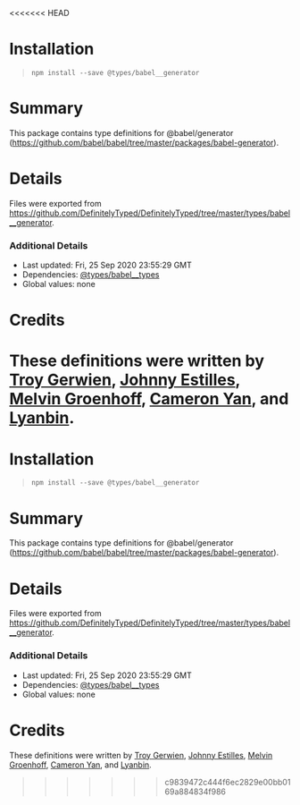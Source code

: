 <<<<<<< HEAD
# Installation
> `npm install --save @types/babel__generator`

# Summary
This package contains type definitions for @babel/generator (https://github.com/babel/babel/tree/master/packages/babel-generator).

# Details
Files were exported from https://github.com/DefinitelyTyped/DefinitelyTyped/tree/master/types/babel__generator.

### Additional Details
 * Last updated: Fri, 25 Sep 2020 23:55:29 GMT
 * Dependencies: [@types/babel__types](https://npmjs.com/package/@types/babel__types)
 * Global values: none

# Credits
These definitions were written by [Troy Gerwien](https://github.com/yortus), [Johnny Estilles](https://github.com/johnnyestilles), [Melvin Groenhoff](https://github.com/mgroenhoff), [Cameron Yan](https://github.com/khell), and [Lyanbin](https://github.com/Lyanbin).
=======
# Installation
> `npm install --save @types/babel__generator`

# Summary
This package contains type definitions for @babel/generator (https://github.com/babel/babel/tree/master/packages/babel-generator).

# Details
Files were exported from https://github.com/DefinitelyTyped/DefinitelyTyped/tree/master/types/babel__generator.

### Additional Details
 * Last updated: Fri, 25 Sep 2020 23:55:29 GMT
 * Dependencies: [@types/babel__types](https://npmjs.com/package/@types/babel__types)
 * Global values: none

# Credits
These definitions were written by [Troy Gerwien](https://github.com/yortus), [Johnny Estilles](https://github.com/johnnyestilles), [Melvin Groenhoff](https://github.com/mgroenhoff), [Cameron Yan](https://github.com/khell), and [Lyanbin](https://github.com/Lyanbin).
>>>>>>> c9839472c444f6ec2829e00bb0169a884834f986
